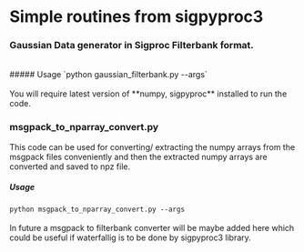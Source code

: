 # Simple routines from sigpyproc3
### Gaussian Data generator in Sigproc Filterbank format.
<br />
##### Usage
`python gaussian_filterbank.py --args`
<br /> <br /> You will require latest version of **numpy, sigpyproc** installed to run the code.

### msgpack_to_nparray_convert.py
This code can be used for converting/ extracting the numpy arrays from the msgpack files conveniently and then the extracted numpy arrays are converted and saved to npz file.
<br />
##### Usage
`python msgpack_to_nparray_convert.py --args` 
<br /> <br /> In future a msgpack to filterbank converter will be maybe added here which could be useful if waterfallig is to be done by sigpyproc3 library.
